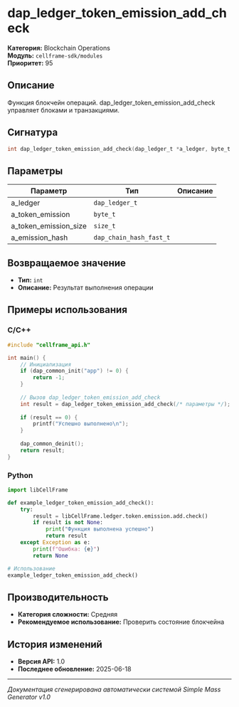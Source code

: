 # dap_ledger_token_emission_add_check

**Категория:** Blockchain Operations  
**Модуль:** `cellframe-sdk/modules`  
**Приоритет:** 95

## Описание
Функция блокчейн операций. dap_ledger_token_emission_add_check управляет блоками и транзакциями.

## Сигнатура
```c
int dap_ledger_token_emission_add_check(dap_ledger_t *a_ledger, byte_t *a_token_emission, size_t a_token_emission_size, dap_chain_hash_fast_t *a_emission_hash) {
```

## Параметры
| Параметр | Тип | Описание |
|----------|-----|----------|
| a_ledger | `dap_ledger_t` |  |
| a_token_emission | `byte_t` |  |
| a_token_emission_size | `size_t` |  |
| a_emission_hash | `dap_chain_hash_fast_t` |  |


## Возвращаемое значение
- **Тип:** `int`
- **Описание:** Результат выполнения операции

## Примеры использования

### C/C++
```c
#include "cellframe_api.h"

int main() {
    // Инициализация
    if (dap_common_init("app") != 0) {
        return -1;
    }
    
    // Вызов dap_ledger_token_emission_add_check
    int result = dap_ledger_token_emission_add_check(/* параметры */);
    
    if (result == 0) {
        printf("Успешно выполнено\n");
    }
    
    dap_common_deinit();
    return result;
}
```

### Python
```python
import libCellFrame

def example_ledger_token_emission_add_check():
    try:
        result = libCellFrame.ledger.token.emission.add.check()
        if result is not None:
            print("Функция выполнена успешно")
            return result
    except Exception as e:
        print(f"Ошибка: {e}")
        return None

# Использование
example_ledger_token_emission_add_check()
```

## Производительность
- **Категория сложности:** Средняя
- **Рекомендуемое использование:** Проверить состояние блокчейна

## История изменений
- **Версия API:** 1.0
- **Последнее обновление:** 2025-06-18

---
*Документация сгенерирована автоматически системой Simple Mass Generator v1.0*
